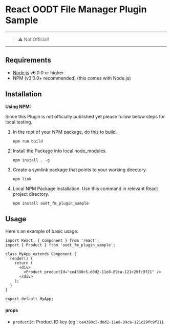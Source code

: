 # React OODT File Manager Plugin Sample

---
> :warning: Not Official!
---

## Requirements

- [Node.js](https://nodejs.org/en/download/) v6.0.0 or higher
- NPM (v3.0.0+ recommended) (this comes with Node.js)

## Installation

**Using NPM:**

Since this Plugin is not officially published yet please follow below steps for local testing.

1. In the root of your NPM package, do this to build.
    ```
    npm run build
    ```

2.  Install the Package into local node_modules.
    ```
    npm install . -g
    ```
3. Create a symlink package that points to your working directory.
    ```
    npm link
    ```
    
4. Local NPM Package installation. Use this command in relevant React project directory.
    ```
    npm install oodt_fm_plugin_sample
    ```    
## Usage

Here's an example of basic usage:

```
import React, { Component } from 'react';
import { Product } from 'oodt_fm_plugin_sample';

class MyApp extends Component {
  render() {
    return (
      <div>
        <Product productId="ce4380c5-d0d2-11e8-89ca-121c29fc9f21" />
      </div>
    );
  }
}

export default MyApp;
```

#### props

- `productId`: Product ID key (eg.: `ce4380c5-d0d2-11e8-89ca-121c29fc9f21`).